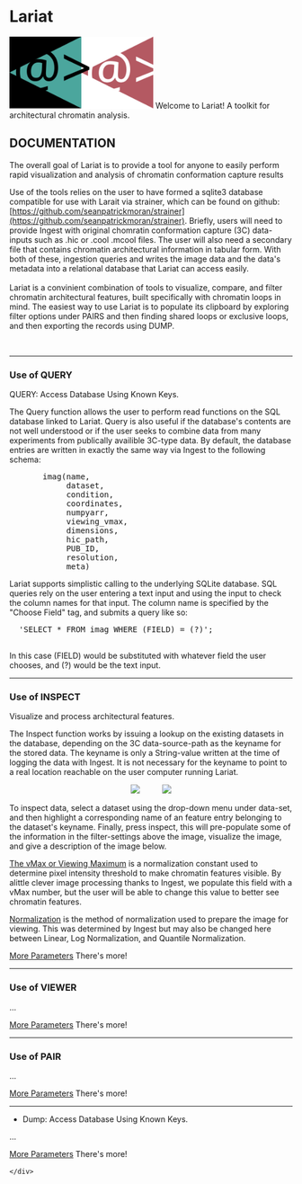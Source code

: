 <h1>Lariat</h1>

<img src="https://github.com/seanpatrickmoran/lariat-web-prototype/blob/master/lariat-web-react/public/docuIcon.svg" width="256">
Welcome to Lariat! A toolkit for architectural chromatin analysis.

<h2>DOCUMENTATION</h2>



The overall goal of Lariat is to provide a tool for anyone to easily perform rapid visualization and analysis of chromatin conformation capture results


  Use of the tools relies on the user to have formed a sqlite3 database compatible for use with Larait via strainer, which can be found on github: [https://github.com/seanpatrickmoran/strainer](https://github.com/seanpatrickmoran/strainer). Briefly, users will need to provide Ingest with original chomratin conformation capture (3C) data-inputs such as .hic or .cool .mcool files. The user will also need a secondary file that contains chromatin architectural information in tabular form. With both of these, ingestion queries and writes the image data and the data's metadata into a relational database that Lariat can access easily.
  <br>
  <br>
Lariat is a convinient combination of tools to visualize, compare, and filter chromatin architectural features, built specifically with chromatin loops in mind. The easiest way to use Lariat is to populate its clipboard by exploring filter options under PAIRS and then finding shared loops or exclusive loops, and then exporting the records using DUMP.

<br>
<hr>

<!-- <b><a id="#alink_query">QUERY: Access Database Using Known Keys.</a></b> -->
### Use of QUERY
QUERY: Access Database Using Known Keys.

The Query function allows the user to perform read functions on the SQL database linked to Lariat. Query is also useful if the database's contents are not well understood or if the user seeks to combine data from many experiments from publically availible 3C-type data. By default, the database entries are written in exactly the same way via Ingest to the following schema:

  <pre>
       imag(name, 
            dataset, 
            condition, 
            coordinates, 
            numpyarr, 
            viewing_vmax, 
            dimensions, 
            hic_path, 
            PUB_ID, 
            resolution, 
            meta)</pre>

  <p class="main-document">
  Lariat supports simplistic calling to the underlying SQLite database. SQL queries rely on the user
  entering a text input and using the input to check the column names for that input. The column name
  is specified by the "Choose Field" tag, and submits a query like so:
  </p>

  <pre>
  'SELECT * FROM imag WHERE (FIELD) = (?)';
  </pre>

  <p class="main-document">
  In this case (FIELD) would be substituted with whatever field the user chooses, and (?) would be the
   text input.
  </p>

<hr>

### Use of INSPECT
Visualize and process architectural features.

<p>The Inspect function works by issuing a lookup on the existing datasets in the database, depending on the 3C  data-source-path as the keyname for the stored data. The keyname is only a String-value written at the time of	logging the data with Ingest. It is not necessary for the keyname to point to a real location reachable on the user computer running Lariat.</p>

<p float="center" align="middle">
<img class="main-document" src="img/inspect_tutor.png" width=360px>
&nbsp;&nbsp;&nbsp;&nbsp;&nbsp;&nbsp;&nbsp;&nbsp;
<img class="main-document" src="img/inspect_tutor2.png" width=360px>
</p>

<p>
To inspect data, select a dataset using the drop-down menu under data-set, and then highlight a corresponding
name of an feature entry belonging to the dataset's keyname. Finally, press inspect, this will pre-populate some
of the information in the filter-settings above the image, visualize the image, and give a description of the
image below.
</p>


<p class="main-document">
<u>The vMax or Viewing Maximum</u> is a normalization constant used to determine pixel intensity threshold to make
chromatin features visible. By alittle clever image processing thanks to Ingest, we populate this field with
a vMax number, but the user will be able to change this value to better see chromatin features.<br>
</p>

<p class="main-document">
<u>Normalization</u> is the method of normalization used to prepare the image for viewing. This was determined by Ingest
but may also be changed here between Linear, Log Normalization, and Quantile Normalization.<br>
</p>

<p class="main-document">
<u>More Parameters</u> There's more!<br>
</p>

<hr>

### Use of VIEWER

<p class="main-document">
...
</p>

<p class="main-document">
<u>More Parameters</u> There's more!<br>
</p>

<hr>

### Use of PAIR

<p class="main-document">
...
</p>

<p class="main-document">
<u>More Parameters</u> There's more!<br>
</p>

<hr>

<ul><li><a id="#alink_dump">Dump: Access Database Using Known Keys.</a></li></ul>
<p class="main-document">
...
</p>

<p class="main-document">
<u>More Parameters</u> There's more!<br>
</p>

	</div>
</body>
